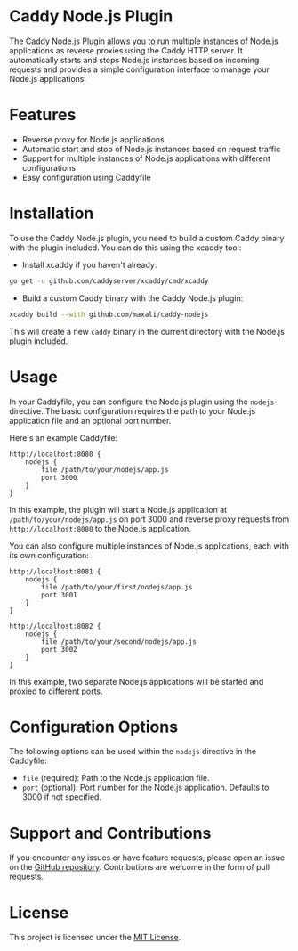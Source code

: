 # Caddy Node.js Plugin

The Caddy Node.js Plugin allows you to run multiple instances of Node.js applications as reverse proxies using the Caddy HTTP server. It automatically starts and stops Node.js instances based on incoming requests and provides a simple configuration interface to manage your Node.js applications.

# Features

- Reverse proxy for Node.js applications
- Automatic start and stop of Node.js instances based on request traffic
- Support for multiple instances of Node.js applications with different configurations
- Easy configuration using Caddyfile

# Installation

To use the Caddy Node.js plugin, you need to build a custom Caddy binary with the plugin included. You can do this using the xcaddy tool:

- Install xcaddy if you haven't already:

```bash
go get -u github.com/caddyserver/xcaddy/cmd/xcaddy
```

- Build a custom Caddy binary with the Caddy Node.js plugin:

```bash
xcaddy build --with github.com/maxali/caddy-nodejs
```

This will create a new `caddy` binary in the current directory with the Node.js plugin included.

# Usage

In your Caddyfile, you can configure the Node.js plugin using the `nodejs` directive. The basic configuration requires the path to your Node.js application file and an optional port number.

Here's an example Caddyfile:

```
http://localhost:8080 {
	nodejs {
		file /path/to/your/nodejs/app.js
		port 3000
	}
}
```

In this example, the plugin will start a Node.js application at `/path/to/your/nodejs/app.js` on port 3000 and reverse proxy requests from `http://localhost:8080` to the Node.js application.

You can also configure multiple instances of Node.js applications, each with its own configuration:

```
http://localhost:8081 {
	nodejs {
		file /path/to/your/first/nodejs/app.js
		port 3001
	}
}

http://localhost:8082 {
	nodejs {
		file /path/to/your/second/nodejs/app.js
		port 3002
	}
}
```

In this example, two separate Node.js applications will be started and proxied to different ports.

# Configuration Options

The following options can be used within the `nodejs` directive in the Caddyfile:

- `file` (required): Path to the Node.js application file.
- `port` (optional): Port number for the Node.js application. Defaults to 3000 if not specified.

# Support and Contributions

If you encounter any issues or have feature requests, please open an issue on the [GitHub repository](https://github.com/maxali/caddy-nodejs). Contributions are welcome in the form of pull requests.

# License

This project is licensed under the [MIT License](https://opensource.org/licenses/MIT).
